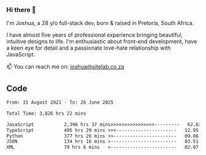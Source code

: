 ### Hi there 👋

I'm Joshua, a 28 y/o full-stack dev, born & raised in Pretoria, South Africa. 

I have almost five years of professional experience bringing beautiful, intuitive designs to life. I'm enthusiastic about front-end development, have a keen eye for detail and a passionate love-hate relationship with JavaScript.

📫 You can reach me on: joshua@sitelab.co.za

## **Code**

<!--START_SECTION:waka-->

```txt
From: 31 August 2021 - To: 26 June 2025

Total Time: 3,826 hrs 22 mins

JavaScript           2,396 hrs 37 mins>>>>>>>>>>>>>>>>---------   62.63 %
TypeScript           495 hrs 29 mins >>>----------------------   12.95 %
Python               377 hrs 26 mins >>-----------------------   09.86 %
JSON                 134 hrs 16 mins >------------------------   03.51 %
XML                  79 hrs 6 mins   >------------------------   02.07 %
```

<!--END_SECTION:waka-->
